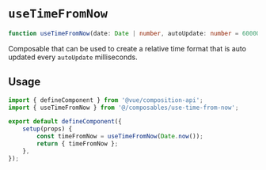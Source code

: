 # `useTimeFromNow`

```ts
function useTimeFromNow(date: Date | number, autoUpdate: number = 60000): Ref<string>;
```

Composable that can be used to create a relative time format that is auto updated every `autoUpdate` milliseconds.

## Usage

```js
import { defineComponent } from '@vue/composition-api';
import { useTimeFromNow } from '@/composables/use-time-from-now';

export default defineComponent({
	setup(props) {
		const timeFromNow = useTimeFromNow(Date.now());
		return { timeFromNow };
	},
});
```
